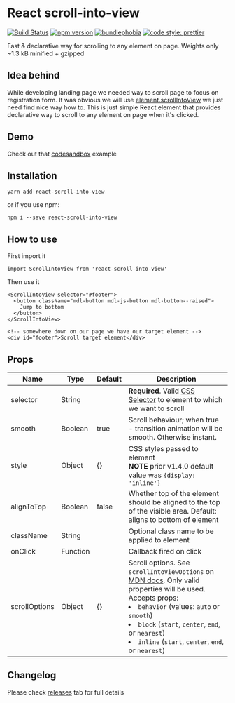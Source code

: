 # React scroll-into-view

[![Build Status](https://img.shields.io/github/workflow/status/dominikbulaj/react-scroll-into-view/test)](https://github.com/dominikbulaj/react-scroll-into-view/actions/workflows/test.yml)
[![npm version](https://badge.fury.io/js/react-scroll-into-view.svg)](https://badge.fury.io/js/react-scroll-into-view)
[![bundlephobia](https://badgen.net/bundlephobia/minzip/react-scroll-into-view)](https://bundlephobia.com/result?p=react-scroll-into-view)
[![code style: prettier](https://img.shields.io/badge/code_style-prettier-ff69b4.svg?style=flat-square)](https://github.com/prettier/prettier)

Fast & declarative way for scrolling to any element on page. Weights only ~1.3 kB minified + gzipped

## Idea behind

While developing landing page we needed way to scroll page to focus on registration form. It was obvious we will use [element.scrollIntoView](https://developer.mozilla.org/en-US/docs/Web/API/Element/scrollIntoView) we just need find nice way how to.
This is just simple React element that provides declarative way to scroll to any element on page when it's clicked.

## Demo

Check out that [codesandbox](https://codesandbox.io/s/14lxm6jmm7) example

## Installation

```
yarn add react-scroll-into-view
```

or if you use npm:

```
npm i --save react-scroll-into-view
```

## How to use

First import it

```
import ScrollIntoView from 'react-scroll-into-view'
```

Then use it

```
<ScrollIntoView selector="#footer">
  <button className="mdl-button mdl-js-button mdl-button--raised">
    Jump to bottom
  </button>
</ScrollIntoView>

<!-- somewhere down on our page we have our target element -->
<div id="footer">Scroll target element</div>
```

## Props

| Name          | Type     | Default | Description                                                                                                                                                                                                                                                                                                                                                    |
| ------------- | -------- | ------- | -------------------------------------------------------------------------------------------------------------------------------------------------------------------------------------------------------------------------------------------------------------------------------------------------------------------------------------------------------------- |
| selector      | String   |         | **Required**. Valid [CSS Selector](https://developer.mozilla.org/en-US/docs/Web/CSS/CSS_Selectors) to element to which we want to scroll                                                                                                                                                                                                                       |
| smooth        | Boolean  | true    | Scroll behaviour; when true - transition animation will be smooth. Otherwise instant.                                                                                                                                                                                                                                                                          |
| style         | Object   | {}      | CSS styles passed to element <br>**NOTE** prior v1.4.0 default value was `{display: 'inline'}`                                                                                                                                                                                                                                                                 |
| alignToTop    | Boolean  | false   | Whether top of the element should be aligned to the top of the visible area. Default: aligns to bottom of element                                                                                                                                                                                                                                              |
| className     | String   |         | Optional class name to be applied to element                                                                                                                                                                                                                                                                                                                   |
| onClick       | Function |         | Callback fired on click                                                                                                                                                                                                                                                                                                                                        |
| scrollOptions | Object   | {}      | Scroll options. See `scrollIntoViewOptions` on [MDN docs](https://developer.mozilla.org/en-US/docs/Web/API/Element/scrollIntoView#parameters). Only valid properties will be used.<br/> Accepts props: <li> `behavior` (values: `auto` or `smooth`)<li> `block` (`start`, `center`, `end`, or `nearest`)<li> `inline` (`start`, `center`, `end`, or `nearest`) |

## Changelog

Please check [releases](https://github.com/dominikbulaj/react-scroll-into-view/releases) tab for full details

